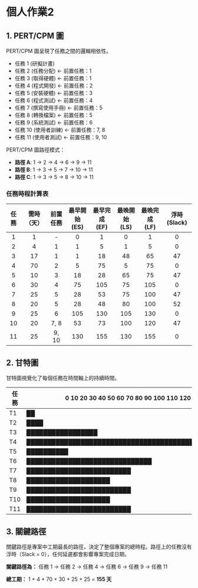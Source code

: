 # 個人作業2

## 1. PERT/CPM 圖

PERT/CPM 圖呈現了任務之間的邏輯相依性。

- 任務 1 (研擬計畫)
- 任務 2 (任務分配) <- 前置任務：1
- 任務 3 (取得硬體) <- 前置任務：1
- 任務 4 (程式開發) <- 前置任務：2
- 任務 5 (安裝硬體) <- 前置任務：3
- 任務 6 (程式測試) <- 前置任務：4
- 任務 7 (撰寫使用手冊) <- 前置任務：5
- 任務 8 (轉換檔案) <- 前置任務：5
- 任務 9 (系統測試) <- 前置任務：6
- 任務 10 (使用者訓練) <- 前置任務：7, 8
- 任務 11 (使用者測試) <- 前置任務：9, 10

PERT/CPM 圖路徑模式：
- **路徑 A**: 1 -> 2 -> 4 -> 6 -> 9 -> 11
- **路徑 B**: 1 -> 3 -> 5 -> 7 -> 10 -> 11
- **路徑 C**: 1 -> 3 -> 5 -> 8 -> 10 -> 11

### 任務時程計算表

| 任務 | 需時（天） | 前置任務 | 最早開始 (ES) | 最早完成 (EF) | 最晚開始 (LS) | 最晚完成 (LF) | 浮時 (Slack) |
|:---:|:---:|:---:|:---:|:---:|:---:|:---:|:---:|
| 1 | 1 | - | 0 | 1 | 0 | 1 | 0 |
| 2 | 4 | 1 | 1 | 5 | 1 | 5 | 0 |
| 3 | 17 | 1 | 1 | 18 | 48 | 65 | 47 |
| 4 | 70 | 2 | 5 | 75 | 5 | 75 | 0 |
| 5 | 10 | 3 | 18 | 28 | 65 | 75 | 47 |
| 6 | 30 | 4 | 75 | 105 | 75 | 105 | 0 |
| 7 | 25 | 5 | 28 | 53 | 75 | 100 | 47 |
| 8 | 20 | 5 | 28 | 48 | 80 | 100 | 52 |
| 9 | 25 | 6 | 105 | 130 | 105 | 130 | 0 |
| 10 | 20 | 7, 8 | 53 | 73 | 100 | 120 | 47 |
| 11 | 25 | 9, 10 | 130 | 155 | 130 | 155 | 0 |

## 2. 甘特圖

甘特圖視覺化了每個任務在時間軸上的持續時間。

任務 | 0    10    20    30    40    50    60    70    80    90    100   110   120   130   140   150
-----|--------------------------------------------------------------------------------------------------
T1   |██
T2   |     ████
T3   |     █████████████████
T4   |           ██████████████████████████████████████████████████████████
T5   |                  ██████████
T6   |                               ██████████████████████████████
T7   |                     █████████████████████████
T8   |                     ████████████████████
T9   |                                                     █████████████████████████
T10  |                                          ████████████████████
T11  |                                                           █████████████████████████


## 3. 關鍵路徑

關鍵路徑是專案中工期最長的路徑，決定了整個專案的總時程。路徑上的任務沒有浮時（Slack = 0），任何延遲都會影響專案完成日期。

**關鍵路徑為：** 任務 1 -> 任務 2 -> 任務 4 -> 任務 6 -> 任務 9 -> 任務 11

**總工期：** 1 + 4 + 70 + 30 + 25 + 25 = **155 天**
